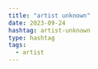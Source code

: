 ```yaml
---
title: "artist unknown"
date: 2023-09-24
hashtag: artist-unknown
type: hashtag
tags:
  - artist
---
```

